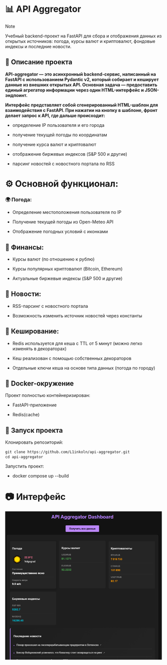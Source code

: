 # 📊 API Aggregator
> [!NOTE]
> Учебный backend-проект на FastAPI для сбора и отображения данных из открытых источников: погода, курсы валют и криптовалют, фондовые индексы и последние новости.

## 📌 Описание проекта
**API-aggregator — это асинхронный backend-сервис, написанный на FastAPI с использованием Pydantic v2, который собирает и кеширует данные из внешних открытых API. Основная задача — предоставить единый агрегатор информации через один HTML-интерфейс и JSON-эндпоинт.**

**Интерфейс представляет собой сгенерированный HTML-шаблон для взаимодействия с FastAPI. При нажатии на кнопку в шаблоне, фронт делает запрос к API, где дальше происходит:**

- определение IP пользователя и его города

- получение текущей погоды по координатам

- получение курса валют и криптовалют

- отображение биржевых индексов (S&P 500 и другие)

- парсинг новостей с новостного портала по RSS

# ⚙️ Основной функционал:
### 🌍 Погода:

- Определение местоположения пользователя по IP

- Получение текущей погоды из Open-Meteo API

- Отображение погодных условий с иконками

## 💱 Финансы:

- Курсы валют (по отношению к рублю)

- Курсы популярных криптовалют (Bitcoin, Ethereum)

- Актуальные биржевые индексы (S&P 500 и другие)

## 📰 Новости:

- RSS-парсинг с новостного портала

- Возможность изменить источник новостей через константы

## 🧠 Кеширование:

- Redis используется для кеша с TTL от 5 минут (можно легко изменять в декораторах)

- Кеш реализован с помощью собственных декораторов

- Отдельные ключи кеша на основе типа данных (погода по городу)

## 🐳 Docker-окружение
Проект полностью контейнеризирован:

- FastAPI-приложение

- Redis(cache)

## 🚀 Запуск проекта
Клонировать репозиторий:
```  
git clone https://github.com/L1inkoln/api-aggregator.git
cd api-aggregator
```
Запустить проект:

- docker compose up --build
# 📷 Интерфейс
![Screenshot](assets/main_page.png)
